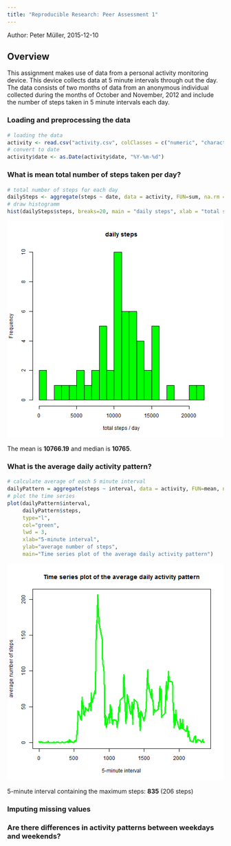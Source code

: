 ```yaml
---
title: "Reproducible Research: Peer Assessment 1"
---
```

Author: Peter Müller, 2015-12-10

## Overview

This assignment makes use of data from a personal activity monitoring device. This device collects data at 5 minute intervals through out the day. The data consists of two months of data from an anonymous individual collected during the months of October and November, 2012 and include the number of steps taken in 5 minute intervals each day.

### Loading and preprocessing the data


```r
# loading the data
activity <- read.csv("activity.csv", colClasses = c("numeric", "character", "numeric"))
# convert to date
activity$date <- as.Date(activity$date, "%Y-%m-%d")
```

### What is mean total number of steps taken per day?


```r
# total number of steps for each day
dailySteps <- aggregate(steps ~ date, data = activity, FUN=sum, na.rm = TRUE)
# draw histogramm
hist(dailySteps$steps, breaks=20, main = "daily steps", xlab = "total steps / day", col = "green")
```

![plot of chunk unnamed-chunk-2](figure/unnamed-chunk-2-1.png) 

The mean is **10766.19** and median is **10765**.

### What is the average daily activity pattern?


```r
# calculate average of each 5 minute interval
dailyPattern = aggregate(steps ~ interval, data = activity, FUN=mean, na.rm = TRUE)
# plot the time series
plot(dailyPattern$interval, 
     dailyPattern$steps, 
     type="l", 
     col="green", 
     lwd = 3,
     xlab="5-minute interval", 
     ylab="average number of steps", 
     main="Time series plot of the average daily activity pattern")
```

![plot of chunk unnamed-chunk-3](figure/unnamed-chunk-3-1.png) 

5-minute interval containing the maximum steps: **835** (206 steps)

### Imputing missing values

### Are there differences in activity patterns between weekdays and weekends?



